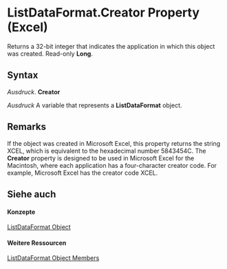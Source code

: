 
# ListDataFormat.Creator Property (Excel)

Returns a 32-bit integer that indicates the application in which this object was created. Read-only  **Long**.


## Syntax

 _Ausdruck_. **Creator**

 _Ausdruck_ A variable that represents a **ListDataFormat** object.


## Remarks

If the object was created in Microsoft Excel, this property returns the string XCEL, which is equivalent to the hexadecimal number 5843454C. The  **Creator** property is designed to be used in Microsoft Excel for the Macintosh, where each application has a four-character creator code. For example, Microsoft Excel has the creator code XCEL.


## Siehe auch


#### Konzepte


[ListDataFormat Object](d972f320-6865-a684-0f46-8c34b2eea482.md)
#### Weitere Ressourcen


[ListDataFormat Object Members](http://msdn.microsoft.com/library/fb39bbc8-aed9-45f5-c7b2-ca93760c9cf2%28Office.15%29.aspx)